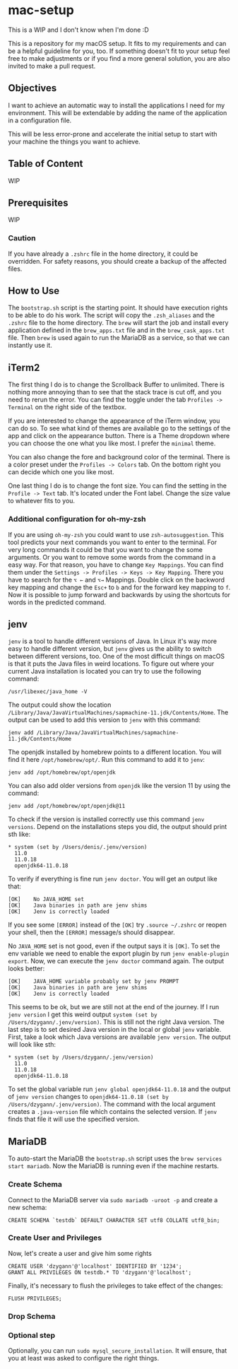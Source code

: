 # mac-setup

This is a WIP and I don't know when I'm done :D

This is a repository for my macOS setup. It fits to my requirements and can be a helpful guideline for you, too. If
something doesn't fit to your setup feel free to make adjustments or if you find a more general solution, you are also
invited to make a pull request.

## Objectives

I want to achieve an automatic way to install the applications I need for my environment. This will be extendable by
adding the name of the application in a configuration file.

This will be less error-prone and accelerate the initial setup to start with your machine the things you want to
achieve.

## Table of Content

WIP

## Prerequisites

WIP

### Caution

If you have already a `.zshrc` file in the home directory, it could be overridden. For safety reasons, you should create
a backup of the affected files.

## How to Use

The `bootstrap.sh` script is the starting point. It should have execution rights to be able to do his work. The script
will copy the `.zsh_aliases` and the `.zshrc` file to the home directory. The `brew` will start the job and install
every application defined in the `brew_apps.txt` file and in the `brew_cask_apps.txt` file. Then `brew` is used again to
run the MariaDB as a service, so that we can instantly use it.

## iTerm2

The first thing I do is to change the Scrollback Buffer to unlimited. There is nothing more annoying than to see that
the stack trace is cut off, and you need to rerun the error. You can find the toggle under the
tab `Profiles -> Terminal`
on the right side of the textbox.

If you are interested to change the appearance of the iTerm window, you can do so. To see what kind of themes are
available go to the settings of the app and click on the appearance button. There is a Theme dropdown where you can
choose the one what you like most. I prefer the `minimal` theme.

You can also change the fore and background color of the terminal. There is a color preset under
the `Profiles -> Colors` tab. On the bottom right you can decide which one you like most.

One last thing I do is to change the font size. You can find the setting in the `Profile -> Text` tab. It's located
under the Font label. Change the size value to whatever fits to you.

### Additional configuration for oh-my-zsh

If you are using `oh-my-zsh` you could want to use `zsh-autosuggestion`. This tool predicts your next commands you 
want to enter to the terminal. For very long commands it could be that you want to change the some arguments. Or 
you want to remove some words from the command in a easy way. For that reason, you have to change `Key Mappings`.
You can find them under the `Settings -> Profiles -> Keys -> Key Mapping`. There you have to search for the 
`⌥ ←` and `⌥→` Mappings. Double click on the backword key mapping and change the `Esc+` to `b` and for the forward 
key mapping to `f`. Now it is possible to jump forward and backwards by using the shortcuts for words in the 
predicted command. 


## jenv

`jenv` is a tool to handle different versions of Java. In Linux it's way more easy to handle different version,
but `jenv` gives us the ability to switch between different versions, too. One of the most difficult things on macOS is
that it puts the Java files in weird locations. To figure out where your current Java installation is located you can
try to use the following command:

```
/usr/libexec/java_home -V
```

The output could show the location `/Library/Java/JavaVirtualMachines/sapmachine-11.jdk/Contents/Home`. The output can
be
used to add this version to `jenv` with this command:

```shell
jenv add /Library/Java/JavaVirtualMachines/sapmachine-11.jdk/Contents/Home
```

The openjdk installed by homebrew points to a different location. You will find it here `/opt/homebrew/opt/`. Run this
command to add it to `jenv`:

```shell
jenv add /opt/homebrew/opt/openjdk
```

You can also add older versions from `openjdk` like the version 11 by using the command:

```shell
jenv add /opt/homebrew/opt/openjdk@11
```

To check if the version is installed correctly use this command `jenv versions`. Depend on the installations steps you
did, the output should print sth like:

```shell
* system (set by /Users/denis/.jenv/version)
  11.0
  11.0.18
  openjdk64-11.0.18
```

To verify if everything is fine run `jenv doctor`. You will get an output like that:

```shell
[OK]	No JAVA_HOME set
[OK]	Java binaries in path are jenv shims
[OK]	Jenv is correctly loaded
```

If you see some `[ERROR]` instead of the `[OK]` try `.source ~/.zshrc` or reopen your shell, then the `[ERROR]`
message/s should disappear.

No `JAVA_HOME` set is not good, even if the output says it is `[OK]`. To set the env variable we need to enable the
export plugin by run `jenv enable-plugin export`. Now, we can execute the `jenv doctor` command again. The output looks
better:

```shell
[OK]	JAVA_HOME variable probably set by jenv PROMPT
[OK]	Java binaries in path are jenv shims
[OK]	Jenv is correctly loaded
```

This seems to be ok, but we are still not at the end of the journey. If I run `jenv version` I get this weird
output `system (set by /Users/dzygann/.jenv/version)`. This is still not the right Java version. The last step is to
set desired Java version in the local or global `jenv` variable. First, take a look which Java versions are
available `jenv version`. The output will look like sth:

```shell
* system (set by /Users/dzygann/.jenv/version)
  11.0
  11.0.18
  openjdk64-11.0.18
```

To set the global variable run `jenv global openjdk64-11.0.18` and the output of `jenv version` changes
to `openjdk64-11.0.18 (set by /Users/dzygann/.jenv/version)`. The command with the local argument creates
a `.java-version` file which contains the selected version. If `jenv` finds that file it will use the specified version.

## MariaDB

To auto-start the MariaDB the `bootstrap.sh` script uses the `brew services start mariadb`. Now the MariaDB is running
even if the machine restarts.

### Create Schema

Connect to the MariaDB server via `sudo mariadb -uroot -p` and create a new schema:

```mariadb
CREATE SCHEMA `testdb` DEFAULT CHARACTER SET utf8 COLLATE utf8_bin;
```

### Create User and Privileges

Now, let's create a user and give him some rights

```mariadb
CREATE USER 'dzygann'@'localhost' IDENTIFIED BY '1234';
GRANT ALL PRIVILEGES ON testdb.* TO 'dzygann'@'localhost';
```

Finally, it's necessary to flush the privileges to take effect of the changes:

```mariadb
FLUSH PRIVILEGES;
```

### Drop Schema

### Optional step

Optionally, you can run `sudo mysql_secure_installation`. It will ensure, that you at least was asked to configure the
right things. 





